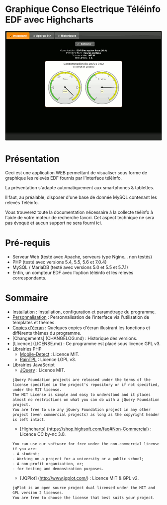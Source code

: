 # Graphique Conso Electrique Téléinfo EDF avec Highcharts

![Animation](screenshots/teleinfo/animation_small.gif)

# Présentation
Ceci est une application WEB permettant de visualiser sous forme de graphique les relevés EDF fournis par l'interface téléinfo.

La présentation s'adapte automatiquement aux smartphones & tablettes.

Il faut, au préalable, disposer d'une base de donnée MySQL contenant les relevés Téléinfo.

Vous trouverez toute la documentation nécessaire à la collecte tééinfo à l'aide de votre moteur de recherche favori.
Cet aspect technique ne sera pas évoqué et aucun support ne sera fourni ici.

# Pré-requis
* Serveur Web (testé avec Apache, serveurs type Nginx… non testés)
* PHP (testé avec versions 5.4, 5.5, 5.6 et 7.0.4)
* MySQL / MariaDB (testé avec versions 5.0 et 5.5 et 5.7.1)
* Enfin, un compteur EDF avec l'option téléinfo et les relevés correspondants.

# Sommaire
* [Installation](INSTALL.md) : Installation, configuration et paramétrage du programme.
* [Personnalisation](THEMES.md) : Personnalisation de l'interface via l'utilisation de templates et thèmes.
* [Copies d'écran](SCREENSHOTS.md) : Quelques copies d'écran illustrant les fonctions et différents thèmes du programme.
* [Changements] (CHANGELOG.md) : Historique des versions.
* [Licence] (LICENSE.md) : Ce programme est placé sous licence GPL v3.
* Librairies PHP
    * [Mobile-Detect](https://github.com/serbanghita/Mobile-Detect) : Licence MIT.
    * [RainTPL](https://github.com/feulf/raintpl3) : Licence LGPL v3.
* Librairies JavaScript
    * [JQuery](https://jquery.org/license) : Licence MIT.
    ```
    jQuery Foundation projects are released under the terms of the license specified in the project's repository or if not specified, under the MIT license.
    The MIT License is simple and easy to understand and it places almost no restrictions on what you can do with a jQuery Foundation project.
    You are free to use any jQuery Foundation project in any other project (even commercial projects) as long as the copyright header is left intact.
    ````
    * [Highcharts] (https://shop.highsoft.com/faq#Non-Commercial) : Licence CC by-nc 3.0.
    ```
    You can use our software for free under the non-commercial license if you are:
    - A student;
    - Working on a project for a university or a public school;
    - A non-profit organization, or;
    - for testing and demonstration purposes.
    ```
    * [JQPlot] (http://www.jqplot.com/) : Licence MIT & GPL v2.
    ```
    jqPlot is an open source project dual licensed under the MIT and GPL version 2 licenses.
    You are free to choose the license that best suits your project.
    ```
